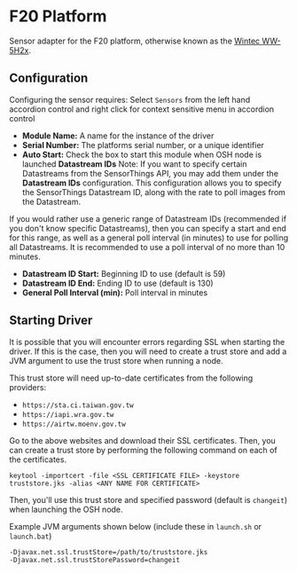 # F20 Platform

Sensor adapter for the F20 platform, otherwise known as the [Wintec WW-5H2x](https://www.win-tec.com.tw/portfolio-item/ww-5h2x/).

## Configuration

Configuring the sensor requires:
Select ```Sensors``` from the left hand accordion control and right click for context sensitive menu in accordion control
- **Module Name:** A name for the instance of the driver
- **Serial Number:** The platforms serial number, or a unique identifier
- **Auto Start:** Check the box to start this module when OSH node is launched
**Datastream IDs**
Note: If you want to specify certain Datastreams from the SensorThings API, you may add them under the **Datastream IDs** configuration.
This configuration allows you to specify the SensorThings Datastream ID, along with the rate to poll images from the Datastream.

If you would rather use a generic range of Datastream IDs (recommended if you don't know specific Datastreams), then you can specify a start and end for this range,
as well as a general poll interval (in minutes) to use for polling all Datastreams. 
It is recommended to use a poll interval of no more than 10 minutes. 
- **Datastream ID Start:** Beginning ID to use (default is 59)
- **Datastream ID End:** Ending ID to use (default is 130)
- **General Poll Interval (min):** Poll interval in minutes

## Starting Driver
It is possible that you will encounter errors regarding SSL when starting the driver.
If this is the case, then you will need to create a trust store and add a JVM argument to use the trust store when running a node.

This trust store will need up-to-date certificates from the following providers:

- `https://sta.ci.taiwan.gov.tw`
- `https://iapi.wra.gov.tw`
- `https://airtw.moenv.gov.tw`

Go to the above websites and download their SSL certificates.
Then, you can create a trust store by performing the following command on each of the certificates.

```shell
keytool -importcert -file <SSL CERTIFICATE FILE> -keystore truststore.jks -alias <ANY NAME FOR CERTIFICATE>
```

Then, you'll use this trust store and specified password (default is `changeit`) when launching the OSH node.

Example JVM arguments shown below (include these in `launch.sh` or `launch.bat`)
```shell
-Djavax.net.ssl.trustStore=/path/to/truststore.jks
-Djavax.net.ssl.trustStorePassword=changeit
```